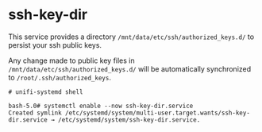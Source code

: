 # ssh-key-dir

This service provides a directory `/mnt/data/etc/ssh/authorized_keys.d/` to persist your ssh public keys.

Any change made to public key files in `/mnt/data/etc/ssh/authorized_keys.d/` will be automatically synchronized to `/root/.ssh/authorized_keys`.

```
# unifi-systemd shell

bash-5.0# systemctl enable --now ssh-key-dir.service
Created symlink /etc/systemd/system/multi-user.target.wants/ssh-key-dir.service → /etc/systemd/system/ssh-key-dir.service.
```
